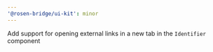 ```yaml
---
'@rosen-bridge/ui-kit': minor
---
```


Add support for opening external links in a new tab in the `Identifier` component
